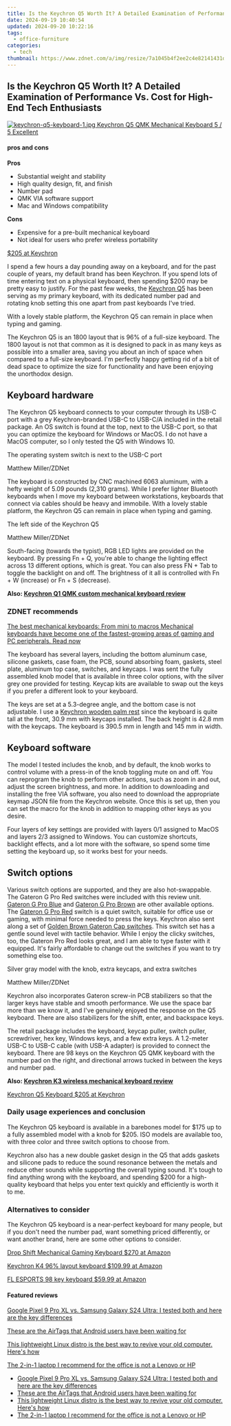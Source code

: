 ```yaml
---
title: Is the Keychron Q5 Worth It? A Detailed Examination of Performance Vs. Cost for High-End Tech Enthusiasts
date: 2024-09-19 10:40:54
updated: 2024-09-20 10:22:16
tags:
  - office-furniture
categories:
  - tech
thumbnail: https://www.zdnet.com/a/img/resize/7a1045b4f2ee2c4e82141431dc9cb0e6e06fb26c/2022/07/22/36d26d00-400b-4f1d-823f-1ffedfeee39a/keychron-q5-keyboard-1.jpg?width=278&height=156&fit=crop&auto=webp
---
```


## Is the Keychron Q5 Worth It? A Detailed Examination of Performance Vs. Cost for High-End Tech Enthusiasts

[![keychron-q5-keyboard-1.jpg](https://www.zdnet.com/a/img/2022/07/22/36d26d00-400b-4f1d-823f-1ffedfeee39a/keychron-q5-keyboard-1.jpg) Keychron Q5 QMK Mechanical Keyboard 5 / 5  Excellent](https://www.keychron.com/products/keychron-q5-qmk-custom-mechanical-keyboard?variant=40010452271193) 

#### pros and cons

**Pros** 
* Substantial weight and stability
* High quality design, fit, and finish
* Number pad
* QMK VIA software support
* Mac and Windows compatibility

**Cons** 
* Expensive for a pre-built mechanical keyboard
* Not ideal for users who prefer wireless portability

[$205 at Keychron](https://www.keychron.com/products/keychron-q5-qmk-custom-mechanical-keyboard?variant=40010452271193)

I spend a few hours a day pounding away on a keyboard, and for the past couple of years, my default brand has been Keychron. If you spend lots of time entering text on a physical keyboard, then spending $200 may be pretty easy to justify. For the past few weeks, the [Keychron Q5](https://www.keychron.com/products/keychron-q5-qmk-custom-mechanical-keyboard?variant=40010452271193) has been serving as my primary keyboard, with its dedicated number pad and rotating knob setting this one apart from past keyboards I've tried.

With a lovely stable platform, the Keychron Q5 can remain in place when typing and gaming. 

The Keychron Q5 is an 1800 layout that is 96% of a full-size keyboard. The 1800 layout is not that common as it is designed to pack in as many keys as possible into a smaller area, saving you about an inch of space when compared to a full-size keyboard. I'm perfectly happy getting rid of a bit of dead space to optimize the size for functionality and have been enjoying the unorthodox design. 

## Keyboard hardware

The Keychron Q5 keyboard connects to your computer through its USB-C port with a grey Keychron-branded USB-C to USB-C/A included in the retail package. An OS switch is found at the top, next to the USB-C port, so that you can optimize the keyboard for Windows or MacOS. I do not have a MacOS computer, so I only tested the Q5 with Windows 10.

The operating system switch is next to the USB-C port

Matthew Miller/ZDNet

The keyboard is constructed by CNC machined 6063 aluminum, with a hefty weight of 5.09 pounds (2,310 grams). While I prefer lighter Bluetooth keyboards when I move my keyboard between workstations, keyboards that connect via cables should be heavy and immobile. With a lovely stable platform, the Keychron Q5 can remain in place when typing and gaming.

The left side of the Keychron Q5

Matthew Miller/ZDNet

South-facing (towards the typist), RGB LED lights are provided on the keyboard. By pressing Fn + Q, you're able to change the lighting effect across 13 different options, which is great. You can also press FN + Tab to toggle the backlight on and off. The brightness of it all is controlled with Fn + W (increase) or Fn + S (decrease).

**Also: [Keychron Q1 QMK custom mechanical keyboard review](https://www.zdnet.com/product/keychron-q1-qmk-custom-mechanical-keyboard/)**

### **ZDNET** recommends

[The best mechanical keyboards: From mini to macros Mechanical keyboards have become one of the fastest-growing areas of gaming and PC peripherals.  Read now](https://www.zdnet.com/article/best-mechanical-keyboard/)

The keyboard has several layers, including the bottom aluminum case, silicone gaskets, case foam, the PCB, sound absorbing foam, gaskets, steel plate, aluminum top case, switches, and keycaps. I was sent the fully assembled knob model that is available in three color options, with the silver grey one provided for testing. Keycap kits are available to swap out the keys if you prefer a different look to your keyboard.

The keys are set at a 5.3-degree angle, and the bottom case is not adjustable. I use a [Keychron wooden palm rest](https://buy.geni.us/Proxy.ashx?TSID=368250&GR%5FURL=https%3A%2F%2Fwww.amazon.com%2FWalnut-Keychron-Bluetooth-Mechanical-Keyboard%2Fdp%2FB07Y84SP8G%2F%3Ftag%3Dzd-buy-button-20%26ascsubtag%3D%5F%5FCOM%5FCLICK%5FID%5F%5F%7C6fdc8402-4415-4c4e-8c7a-91981e5ad8e0%7Cdtp&dtb=1) since the keyboard is quite tall at the front, 30.9 mm with keycaps installed. The back height is 42.8 mm with the keycaps. The keyboard is 390.5 mm in length and 145 mm in width.

## Keyboard software

The model I tested includes the knob, and by default, the knob works to control volume with a press-in of the knob toggling mute on and off. You can reprogram the knob to perform other actions, such as zoom in and out, adjust the screen brightness, and more. In addition to downloading and installing the free VIA software, you also need to download the appropriate keymap JSON file from the Keychron website. Once this is set up, then you can set the macro for the knob in addition to mapping other keys as you desire.

Four layers of key settings are provided with layers 0/1 assigned to MacOS and layers 2/3 assigned to Windows. You can customize shortcuts, backlight effects, and a lot more with the software, so spend some time setting the keyboard up, so it works best for your needs.

## Switch options

Various switch options are supported, and they are also hot-swappable. The Gateron G Pro Red switches were included with this review unit. [Gateron G Pro Blue](https://www.keychron.com/products/gateron-switch-set?variant=31923910705241) and [Gateron G Pro Brown](https://www.keychron.com/products/gateron-switch-set?variant=31923912376409) are other available options. The [Gateron G Pro Red](https://www.keychron.com/products/gateron-switch-set) switch is a quiet switch, suitable for office use or gaming, with minimal force needed to press the keys. Keychron also sent along a set of [Golden Brown Gateron Cap switches](https://www.keychron.com/products/gateron-cap-switch-set?variant=39371706302553). This switch set has a gentle sound level with tactile behavior. While I enjoy the clicky switches, too, the Gateron Pro Red looks great, and I am able to type faster with it equipped. It's fairly affordable to change out the switches if you want to try something else too.

Silver gray model with the knob, extra keycaps, and extra switches

Matthew Miller/ZDNet

Keychron also incorporates Gateron screw-in PCB stabilizers so that the larger keys have stable and smooth performance. We use the space bar more than we know it, and I've genuinely enjoyed the response on the Q5 keyboard. There are also stabilizers for the shift, enter, and backspace keys.

The retail package includes the keyboard, keycap puller, switch puller, screwdriver, hex key, Windows keys, and a few extra keys. A 1.2-meter USB-C to USB-C cable (with USB-A adapter) is provided to connect the keyboard. There are 98 keys on the Keychron Q5 QMK keyboard with the number pad on the right, and directional arrows tucked in between the keys and number pad.

**Also: [Keychron K3 wireless mechanical keyboard review](https://www.zdnet.com/product/keychron-k3-wireless-mechanical-keyboard/)**

[Keychron Q5 Keyboard $205 at Keychron](https://www.keychron.com/products/keychron-q5-qmk-custom-mechanical-keyboard?variant=40010452271193)

### Daily usage experiences and conclusion

The Keychron Q5 keyboard is available in a barebones model for $175 up to a fully assembled model with a knob for $205\. ISO models are available too, with three color and three switch options to choose from.

Keychron also has a new double gasket design in the Q5 that adds gaskets and silicone pads to reduce the sound resonance between the metals and reduce other sounds while supporting the overall typing sound. It's tough to find anything wrong with the keyboard, and spending $200 for a high-quality keyboard that helps you enter text quickly and efficiently is worth it to me.

### Alternatives to consider

The Keychron Q5 keyboard is a near-perfect keyboard for many people, but if you don't need the number pad, want something priced differently, or want another brand, here are some other options to consider.

[Drop Shift Mechanical Gaming Keyboard $270 at Amazon](https://buy.geni.us/Proxy.ashx?TSID=368250&GR%5FURL=https%3A%2F%2Fwww.amazon.com%2Fdp%2FB08L8K7SYZ%3Ftag%3Dzd-buy-button-20%26ascsubtag%3D%5F%5FCOM%5FCLICK%5FID%5F%5F%7C6fdc8402-4415-4c4e-8c7a-91981e5ad8e0%7Cdtp&dtb=1)

[Keychron K4 96% layout keyboard $109.99 at Amazon](https://buy.geni.us/Proxy.ashx?TSID=368250&GR%5FURL=https%3A%2F%2Fwww.amazon.com%2Fdp%2FB08LSQXKMN%3FlinkCode%3Dogi%26th%3D1%26psc%3D1%26tag%3Dzd-buy-button-20%26ascsubtag%3D%5F%5FCOM%5FCLICK%5FID%5F%5F%7C6fdc8402-4415-4c4e-8c7a-91981e5ad8e0%7Cdtp&dtb=1)

[FL ESPORTS 98 key keyboard $59.99 at Amazon](https://buy.geni.us/Proxy.ashx?TSID=368250&GR%5FURL=https%3A%2F%2Fwww.amazon.com%2Fdp%2FB09GB577FW%3FlinkCode%3Dogi%26th%3D1%26psc%3D1%26tag%3Dzd-buy-button-20%26ascsubtag%3D%5F%5FCOM%5FCLICK%5FID%5F%5F%7C6fdc8402-4415-4c4e-8c7a-91981e5ad8e0%7Cdtp&dtb=1)

#### Featured reviews

[Google Pixel 9 Pro XL vs. Samsung Galaxy S24 Ultra: I tested both and here are the key differences](https://www.zdnet.com/article/google-pixel-9-pro-xl-vs-samsung-galaxy-s24-ultra/ "Google Pixel 9 Pro XL vs. Samsung Galaxy S24 Ultra: I tested both and here are the key differences")

[These are the AirTags that Android users have been waiting for](https://www.zdnet.com/article/these-are-the-airtags-that-android-users-have-been-waiting-for/ "These are the AirTags that Android users have been waiting for")

[This lightweight Linux distro is the best way to revive your old computer. Here's how](https://www.zdnet.com/article/this-lightweight-linux-distro-is-the-best-way-to-revive-your-old-computer-heres-how/ "This lightweight Linux distro is the best way to revive your old computer. Here's how")

[The 2-in-1 laptop I recommend for the office is not a Lenovo or HP](https://www.zdnet.com/article/one-of-the-most-versatile-2-in-1-laptops-ive-tested-is-not-a-lenovo-or-hp/ "The 2-in-1 laptop I recommend for the office is not a Lenovo or HP")

* [Google Pixel 9 Pro XL vs. Samsung Galaxy S24 Ultra: I tested both and here are the key differences](https://www.zdnet.com/article/google-pixel-9-pro-xl-vs-samsung-galaxy-s24-ultra/ "Google Pixel 9 Pro XL vs. Samsung Galaxy S24 Ultra: I tested both and here are the key differences")
* [These are the AirTags that Android users have been waiting for](https://www.zdnet.com/article/these-are-the-airtags-that-android-users-have-been-waiting-for/ "These are the AirTags that Android users have been waiting for")
* [This lightweight Linux distro is the best way to revive your old computer. Here's how](https://www.zdnet.com/article/this-lightweight-linux-distro-is-the-best-way-to-revive-your-old-computer-heres-how/ "This lightweight Linux distro is the best way to revive your old computer. Here's how")
* [The 2-in-1 laptop I recommend for the office is not a Lenovo or HP](https://www.zdnet.com/article/one-of-the-most-versatile-2-in-1-laptops-ive-tested-is-not-a-lenovo-or-hp/ "The 2-in-1 laptop I recommend for the office is not a Lenovo or HP")

<ins class="adsbygoogle"
     style="display:block"
     data-ad-format="autorelaxed"
     data-ad-client="ca-pub-7571918770474297"
     data-ad-slot="1223367746"></ins>



<ins class="adsbygoogle"
     style="display:block"
     data-ad-client="ca-pub-7571918770474297"
     data-ad-slot="8358498916"
     data-ad-format="auto"
     data-full-width-responsive="true"></ins>
